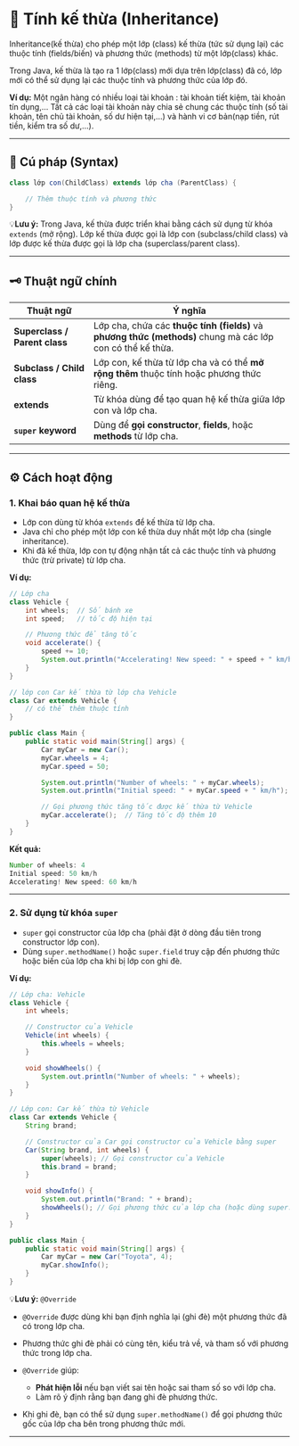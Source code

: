 # 🧬 Tính kế thừa (Inheritance)
Inheritance(kế thừa) cho phép một lớp (class) kế thừa (tức sử dụng lại) các thuộc tính (fields/biến) và phương thức (methods) từ một lớp(class) khác.

Trong Java, kế thừa là tạo ra 1 lớp(class) mới dựa trên lớp(class) đã có, lớp mới có thể sử dụng lại các thuộc tính và phương thức của lớp đó.

**Ví dụ:**
Một ngân hàng có nhiều loại tài khoản : tài khoản tiết kiệm, tài khoản tín dụng,...
Tất cả các loại tài khoản này chia sẻ chung các thuộc tính (số tài khoản, tên chủ tài khoản, số dư hiện tại,...) và hành vi cơ bản(nạp tiền, rút tiền, kiểm tra số dư,...).

---
## 📝 Cú pháp (Syntax)
```java
class lớp con(ChildClass) extends lớp cha (ParentClass) {  

    // Thêm thuộc tính và phương thức 
}
```
💡**Lưu ý:** 
Trong Java, kế thừa được triển khai bằng cách sử dụng từ khóa `extends` (mở rộng). Lớp kế thừa được gọi là lớp con (subclass/child class) và lớp được kế thừa được gọi là lớp cha (superclass/parent class).

---

## 🗝 Thuật ngữ chính 
| Thuật ngữ                | Ý nghĩa |
|-----------------------------|------------|
| **Superclass / Parent class** | Lớp cha, chứa các **thuộc tính (fields)** và **phương thức (methods)** chung mà các lớp con có thể kế thừa. |
| **Subclass / Child class**   | Lớp con, kế thừa từ lớp cha và có thể **mở rộng thêm** thuộc tính hoặc phương thức riêng. |
| **extends**                  | Từ khóa dùng để tạo quan hệ kế thừa giữa lớp con và lớp cha. |
| **`super` keyword**          | Dùng để **gọi constructor**, **fields**, hoặc **methods** từ lớp cha. |

---
## ⚙️ Cách hoạt động 
### 1. Khai báo quan hệ kế thừa
- Lớp con dùng từ khóa `extends` để kế thừa từ lớp cha.
- Java chỉ cho phép một lớp con kế thừa duy nhất một lớp cha (single inheritance).
- Khi đã kế thừa, lớp con tự động nhận tất cả các thuộc tính và phương thức (trừ private) từ lớp cha.

**Ví dụ:**
```java
// Lớp cha
class Vehicle {
    int wheels;  // Số bánh xe
    int speed;   // tốc độ hiện tại

    // Phương thức để tăng tốc
    void accelerate() {
        speed += 10;
        System.out.println("Accelerating! New speed: " + speed + " km/h");
    }
}

// lớp con Car kế thừa từ lớp cha Vehicle
class Car extends Vehicle {
    // có thể thêm thuộc tính 
}

public class Main {
    public static void main(String[] args) {
        Car myCar = new Car();
        myCar.wheels = 4;
        myCar.speed = 50;

        System.out.println("Number of wheels: " + myCar.wheels);
        System.out.println("Initial speed: " + myCar.speed + " km/h");

        // Gọi phương thức tăng tốc được kế thừa từ Vehicle
        myCar.accelerate();  // Tăng tốc độ thêm 10
    }
}
```

**Kết quả:**
```java
Number of wheels: 4
Initial speed: 50 km/h
Accelerating! New speed: 60 km/h
``` 
---
### 2. Sử dụng từ khóa `super`
- `super` gọi constructor của lớp cha (phải đặt ở dòng đầu tiên trong constructor lớp con).
- Dùng `super.methodName()` hoặc `super.field` truy cập đến phương thức hoặc biến của lớp cha khi bị lớp con ghi đè.

**Ví dụ:**
```java
// Lớp cha: Vehicle
class Vehicle {
    int wheels;

    // Constructor của Vehicle
    Vehicle(int wheels) {
        this.wheels = wheels;
    }

    void showWheels() {
        System.out.println("Number of wheels: " + wheels);
    }
}

// Lớp con: Car kế thừa từ Vehicle
class Car extends Vehicle {
    String brand;

    // Constructor của Car gọi constructor của Vehicle bằng super
    Car(String brand, int wheels) {
        super(wheels); // Gọi constructor của Vehicle
        this.brand = brand;
    }

    void showInfo() {
        System.out.println("Brand: " + brand);
        showWheels(); // Gọi phương thức của lớp cha (hoặc dùng super.showWheels())
    }
}

public class Main {
    public static void main(String[] args) {
        Car myCar = new Car("Toyota", 4);
        myCar.showInfo();
    }
}
```

💡**Lưu ý:**  `@Override`

- `@Override` được dùng khi bạn định nghĩa lại (ghi đè) một phương thức đã có trong lớp cha.
- Phương thức ghi đè phải có cùng tên, kiểu trả về, và tham số với phương thức trong lớp cha.
- `@Override` giúp:
    - **Phát hiện lỗi** nếu bạn viết sai tên hoặc sai tham số so với lớp cha.
    - Làm rõ ý định rằng bạn đang ghi đè phương thức.

- Khi ghi đè, bạn có thể sử dụng `super.methodName()` để gọi phương thức gốc của lớp cha bên trong phương thức mới.

---